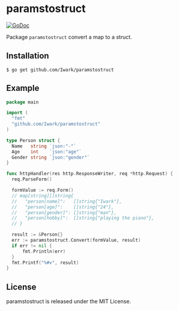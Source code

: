 paramstostruct
===
[![GoDoc](https://godoc.org/github.com/Iwark/paramstostruct?status.svg)](https://godoc.org/github.com/Iwark/paramstostruct)

Package ``paramstostruct`` convert a map to a struct.

## Installation

```
$ go get github.com/Iwark/paramstostruct
```

## Example

```go
package main

import (
  "fmt"
  "github.com/Iwark/paramstostruct"
)

type Person struct {
  Name   string `json:"-"`
  Age    int    `json:"age"`
  Gender string `json:"gender"`
}

func httpHandler(res http.ResponseWriter, req *http.Request) {
  req.ParseForm()

  formValue := req.Form()
  // map[string][]string{
  //   "person[name]":   []string{"Iwark"},
  //   "person[age]":    []string{"24"},
  //   "person[gender]": []string{"man"},
  //   "person[hobby]":  []string{"playing the piano"},
  // }

  result := &Person{}
  err := paramstostruct.Convert(formValue, result)
  if err != nil {
      fmt.Println(err)
  }
  fmt.Printf("%#v", result)
}
```

## License

paramstostruct is released under the MIT License.